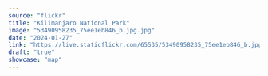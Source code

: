 ```yaml
---
source: "flickr"
title: "Kilimanjaro National Park"
image: "53490958235_75ee1eb846_b.jpg.jpg"
date: "2024-01-27"
link: "https://live.staticflickr.com/65535/53490958235_75ee1eb846_b.jpg"
draft: "true"
showcase: "map"
---
```

